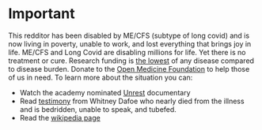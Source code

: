 # **Important**
This redditor has been disabled by ME/CFS (subtype of long covid) and is now living in poverty, unable to work, and lost everything that brings joy in life. ME/CFS and Long Covid are disabling millions for life. Yet there is no treatment or cure. Research funding is [the lowest](https://pubmed.ncbi.nlm.nih.gov/32568148/) of any disease compared to disease burden. Donate to the [Open Medicine Foundation](https://www.omf.ngo) to help those of us in need. To learn more about the situation you can:
* Watch the academy nominated [Unrest](https://m.youtube.com/watch?v=XOpyLTyVxco) documentary
* Read [testimony](https://www.whitneydafoe.com/mecfs/whatismecfs/) from Whitney Dafoe who nearly died from the illness and is bedridden, unable to speak, and tubefed.
* Read the [wikipedia page](https://en.m.wikipedia.org/wiki/Myalgic_encephalomyelitis/chronic_fatigue_syndrome)
